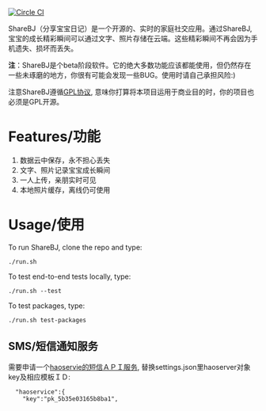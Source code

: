 [![Circle CI](https://circleci.com/gh/byrne-yan/ShareBJ/tree/crosswalk.svg?style=shield&circle-token=bd1af33cae573bc642c2ef22388c1b341f650d9d)](https://circleci.com/gh/byrne-yan/ShareBJ/tree/crosswalk)

ShareBJ（分享宝宝日记）是一个开源的、实时的家庭社交应用。通过ShareBJ, 宝宝的成长精彩瞬间可以通过文字、照片存储在云端。这些精彩瞬间不再会因为手机遗失、损坏而丢失。

**注**：ShareBJ是个beta阶段软件。它的绝大多数功能应该都能使用，但仍然存在一些未琢磨的地方，你很有可能会发现一些BUG。使用时请自己承担风险:)

注意ShareBJ遵循[GPL协议](https://www.gnu.org/licenses/gpl-2.0.html), 意味你打算将本项目运用于商业目的时，你的项目也必须是GPL开源。

# Features/功能


1. 数据云中保存，永不担心丢失
1. 文字、照片记录宝宝成长瞬间
1. 一人上传，亲朋实时可见
1. 本地照片缓存，离线仍可使用


# Usage/使用
To run ShareBJ, clone the repo and type:

`./run.sh`

To test end-to-end tests locally, type:

`./run.sh --test`

To test packages, type:

`./run.sh test-packages`

## SMS/短信通知服务
需要申请一个[haoservie的短信ＡＰＩ服务](http://www.haoservice.com/docs/17), 替换settings.json里haoserver对象key及相应模板ＩＤ:

```
  "haoservice":{
    "key":"pk_5b35e03165b8ba1",

```
